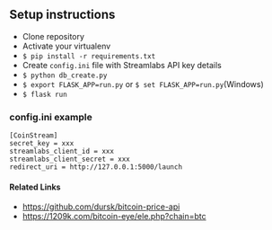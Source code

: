 ## Setup instructions

* Clone repository
* Activate your virtualenv
* `$ pip install -r requirements.txt`
* Create `config.ini` file with Streamlabs API key details
* `$ python db_create.py`
* `$ export FLASK_APP=run.py` or `$ set FLASK_APP=run.py`(Windows)
* `$ flask run`

### config.ini example

```
[CoinStream]
secret_key = xxx
streamlabs_client_id = xxx
streamlabs_client_secret = xxx
redirect_uri = http://127.0.0.1:5000/launch
```

#### Related Links
* https://github.com/dursk/bitcoin-price-api
* https://1209k.com/bitcoin-eye/ele.php?chain=btc
